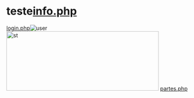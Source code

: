 # teste[info.php](https://github.com/user-attachments/files/22549904/info.php)
[login.php](https://github.com/user-attachments/files/22549905/login.php)![user](https://github.com/user-attachments/assets/93b6a7fb-2185-40b6-bfe6-a09df83894f6)
<img width="398" height="156" alt="st" src="https://github.com/user-attachments/assets/91cebe5f-cb6f-4db1-bfd6-1bab5ab5fea0" />
[partes.php](https://github.com/user-attachments/files/22549906/partes.php)
